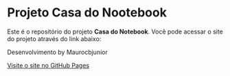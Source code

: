 # Projeto Casa do Nootebook

Este é o repositório do projeto **Casa do Notebook**. Você pode acessar o site do projeto através do link abaixo:

Desenvolvimento by Maurocbjunior

[Visite o site no GitHub Pages]( https://Maurocbjunior.github.io/CasaDoNotebook/)
